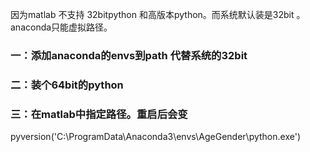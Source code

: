 ﻿因为matlab 不支持 32bitpython  和高版本python。而系统默认装是32bit 。anaconda只能虚拟路径。
### 一：添加anaconda的envs到path 代替系统的32bit
### 二：装个64bit的python
### 三：在matlab中指定路径。重启后会变

pyversion('C:\ProgramData\Anaconda3\envs\AgeGender\python.exe')
